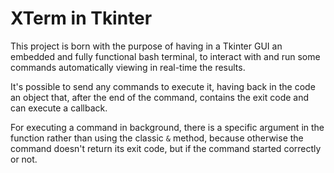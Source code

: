 # XTerm in Tkinter

This project is born with the purpose of having in a Tkinter GUI an embedded and fully functional bash terminal, to interact with and run some commands automatically viewing in real-time the results.

It's possible to send any commands to execute it, having back in the code an object that, after the end of the command, contains the exit code and can execute a callback.

For executing a command in background, there is a specific argument in the function rather than using the classic `&` method, because otherwise the command doesn't return its exit code, but if the command started correctly or not.
